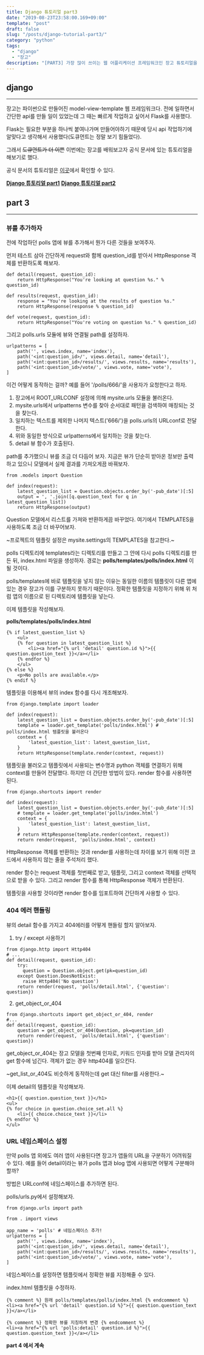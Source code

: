 ```yaml
---
title: Django 튜토리얼 part3 
date: "2019-08-23T23:58:00.169+09:00"
template: "post"
draft: false
slug: "/posts/django-tutorial-part3/"
category: "python"
tags:
  - "django"
  - "장고"
description: "[PART3] 가장 많이 쓰이는 웹 어플리케이션 프레임워크인 장고 튜토리얼을 해보자"
---
```



## django
---
장고는 파이썬으로 만들어진 model-view-template 웹 프레임워크다. 전에 일하면서 간단한 api를 만들 일이 있었는데 그 때는 빠르게 작업하고 싶어서 Flask를 사용했다.

Flask는 필요한 부분을 하나씩 붙여나가며 만들어야하기 때문에 당시 api 작업하기에 알맞다고 생각해서 사용했다(도큐먼트는 정말 보기 힘들었다).

그래서 ~~도큐먼트가 더 이쁜~~ 이번에는 장고를 배워보고자 공식 문서에 있는 튜토리얼을 해보기로 했다.

공식 문서의 튜토리얼은 [이곳](https://docs.djangoproject.com/ko/2.2/intro/tutorial01/)에서 확인할 수 있다.

[**Django 튜토리얼 part1**](https://saturnkim.dev/posts/django-tutorial-part1/)
[**Django 튜토리얼 part2**](https://saturnkim.dev/posts/django-tutorial-part2/)

## part 3
---

### 뷰를 추가하자

전에 작업하던 polls 앱에 뷰를 추가해서 뭔가 다른 것들을 보여주자.

먼저 테스트 삼아 간단하게 request와 함께 question_id를 받아서 HttpResponse 객체를 반환하도록 해보자.

```
def detail(request, question_id):
    return HttpResponse("You're looking at question %s." % question_id)

def results(request, question_id):
    response = "You're looking at the results of question %s."
    return HttpResponse(response % question_id)

def vote(request, question_id):
    return HttpResponse("You're voting on question %s." % question_id)
```

그리고 polls.urls 모듈에 뷰와 연결될 path를 설정하자.

```
urlpatterns = [
    path('', views.index, name='index'),
    path('<int:question_id>/', views.detail, name='detail'),
    path('<int:question_id>/results/', views.results, name='results'),
    path('<int:question_id>/vote/', views.vote, name='vote'),
]
```

이건 어떻게 동작하는 걸까?
예를 들어 '/polls/666/'을 사용자가 요청한다고 하자. 
1. 장고에서 ROOT_URLCONF 설정에 의해 mysite.urls 모듈을 불러온다.
2. mysite.urls에서 urlpatterns 변수를 찾아 순서대로 패턴을 검색하여 매칭되는 것을 찾는다.
3. 일치하는 텍스트를 제외한 나머지 텍스트('666/')을 polls.urls의 URLconf로 전달한다.
4. 위와 동일한 방식으로 urlpatterns에서 일치하는 것을 찾는다.
5. detail 뷰 함수가 호출된다.

path를 추가했으니 뷰를 조금 더 다듬어 보자.
지금은 뷰가 단순히 받아온 정보만 출력하고 있으니 모델에서 실제 결과를 가져오게끔 바꿔보자.

```
from .models import Question

def index(request):
    latest_question_list = Question.objects.order_by('-pub_date')[:5]
    output = ', '.join([q.question_text for q in latest_question_list])
    return HttpResponse(output)
```

Question 모델에서 리스트를 가져와 반환하게끔 바꾸었다.
여기에서 TEMPLATES을 사용하도록 조금 더 바꾸어보자.

~프로젝트의 템플릿 설정은 mysite.settings의 TEMPLATES을 참고한다.~

polls 디렉토리에 templates라는 디렉토리를 만들고 그 안에 다시 polls 디렉토리를 만든 뒤, index.html 파일을 생성하자.
경로는 **polls/templates/polls/index.html** 이 될 것이다.

polls/templates에 바로 템플릿을 넣지 않는 이유는 동일한 이름의 템플릿이 다른 앱에 있는 경우 장고가 이를 구분하지 못하기 때문이다. 정확한 템플릿을 지정하기 위해 위 처럼 앱의 이름으로 된 디렉토리에 템플릿을 넣는다.

이제 템플릿을 작성해보자.

**polls/templates/polls/index.html**
```
{% if latest_question_list %}
    <ul>
    {% for question in latest_question_list %}
        <li><a href="{% url 'detail' question.id %}">{{ question.question_text }}</a></li>
    {% endfor %}
    </ul>
{% else %}
    <p>No polls are available.</p>
{% endif %}
```

템플릿을 이용해서 뷰의 index 함수를 다시 개조해보자.

```
from django.template import loader

def index(request):
    latest_question_list = Question.objects.order_by('-pub_date')[:5]
    template = loader.get_template('polls/index.html') # polls/index.html 템플릿을 불러온다
    context = {
        'latest_question_list': latest_question_list,
    }
    return HttpResponse(template.render(context, request))
```

템플릿을 불러오고 템플릿에서 사용되는 변수명과 python 객체를 연결하기 위해 context를 만들어 전달했다. 하지만 더 간단한 방법이 있다.
render 함수를 사용하면 된다.

```
from django.shortcuts import render

def index(request):
    latest_question_list = Question.objects.order_by('-pub_date')[:5]
    # template = loader.get_template('polls/index.html')
    context = {
        'latest_question_list': latest_question_list,
    }
    # return HttpResponse(template.render(context, request))
    return render(request, 'polls/index.html', context)
```

HttpResponse 객체를 반환하는 것과 render를 사용하는데 차이를 보기 위해 이전 코드에서 사용하지 않는 줄을 주석처리 했다.

render 함수는 request 객체를 첫번째로 받고, 템플릿, 그리고 context 객체를 선택적으로 받을 수 있다. 그리고 render 함수를 통해 HttpResponse 객체가 반환된다.

템플릿을 사용할 것이라면 render 함수를 임포트하여 간단하게 사용할 수 있다.

### 404 에러 핸들링

뷰의 detail 함수를 가지고 404에러를 어떻게 핸들링 할지 알아보자.

1. try / except 사용하기

```
from django.http import Http404
# ...
def detail(request, question_id):
    try:
      question = Question.object.get(pk=question_id)
    except Question.DoesNotExist:
      raise Http404('No question')
    return render(request, 'polls/detail.html', {'question': question})
```

2. get_object_or_404
```
from django.shortcuts import get_object_or_404, render
#...
def detail(request, question_id):
    question = get_object_or_404(Question, pk=question_id)
    return render(request, 'polls/detail.html', {'question': question})
```
get_object_or_404는 장고 모델을 첫번째 인자로, 키워드 인자를 받아 모델 관리자의 get 함수에 넘긴다. 객체가 없는 경우 http404를 일으킨다.

~get_list_or_404도 비슷하게 동작하는데 get 대신 filter를 사용한다.~


이제 detail의 템플릿을 작성해보자.

```
<h1>{{ question.question_text }}</h1>
<ul>
{% for choice in question.choice_set.all %}
    <li>{{ choice.choice_text }}</li>
{% endfor %}
</ul>
```

### URL 네임스페이스 설정

만약 polls 앱 외에도 여러 앱이 사용된다면 장고가 앱들의 URL을 구분하기 어려워질 수 있다. 예를 들어 detail이라는 뷰가 polls 앱과 blog 앱에 사용되면 어떻게 구분해야 할까?

방법은 URLconf에 네임스페이스를 추가하면 된다.

polls/urls.py에서 설정해보자.

```
from django.urls import path

from . import views

app_name = 'polls' # 네임스페이스 추가!
urlpatterns = [
    path('', views.index, name='index'),
    path('<int:question_id>/', views.detail, name='detail'),
    path('<int:question_id>/results/', views.results, name='results'),
    path('<int:question_id>/vote/', views.vote, name='vote'),
]
```

네임스페이스를 설정하면 템플릿에서 정확한 뷰를 지정해줄 수 있다.

index.html 템플릿을 수정하자.

```
{% comment %} 원래 polls/templates/polls/index.html {% endcomment %}
<li><a href="{% url 'detail' question.id %}">{{ question.question_text }}</a></li>

{% comment %} 정확한 뷰를 지칭하게 변경 {% endcomment %}
<li><a href="{% url 'polls:detail' question.id %}">{{ question.question_text }}</a></li>
```


**part 4 에서 계속**
